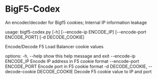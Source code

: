 # BigF5-Codex
An encoder/decoder for Bigf5 cookies; Internal IP information leakage

usage: bigf5-codex.py [-h] [--encode-ip ENCODE_IP] [--encode-port ENCODE_PORT] [-d DECODE_COOKIE]

Encode/Decode F5 Load Balancer cookie values

options:
  -h, --help            show this help message and exit
  --encode-ip ENCODE_IP
                        Encode IP address in F5 cookie format
  --encode-port ENCODE_PORT
                        Encode port in F5 cookie format
  -d DECODE_COOKIE, --decode-cookie DECODE_COOKIE
                        Decode F5 cookie value to IP and port
